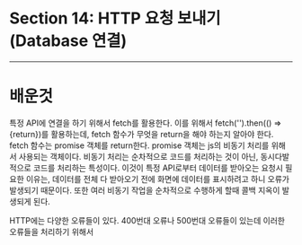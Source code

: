 # Section 14: HTTP 요청 보내기 (Database 연결)

----
# 배운것

특정 API에 연결을 하기 위해서 fetch를 활용한다.
이를 위해서 fetch('').then(() => {return})를 활용하는데,
fetch 함수가 무엇을 return을 해야 하는지 알아야 한다.
fetch 함수는 promise 객체를 return한다.
promise 객체는 js의 비동기 처리를 위해서 사용되는 객체이다.
비동기 처리는 순차적으로 코드를 처리하는 것이 아닌, 동시다발적으로 코드를 처리하는 특성이다.
이것이 특정 API로부터 데이터를 받아오는 요청시 필요한 이유는,
데이터를 전체 다 받아오기 전에 화면에 데이터를 표시하려고 하니 오류가 발생되기 때문이다.
또한 여러 비동기 작업을 순차적으로 수행하게 할때 콜백 지옥이 발생되게 된다.



HTTP에는 다양한 오류들이 있다. 400번대 오류나 500번대 오류들이 있는데
이러한 오류들을 처리하기 위해서 
